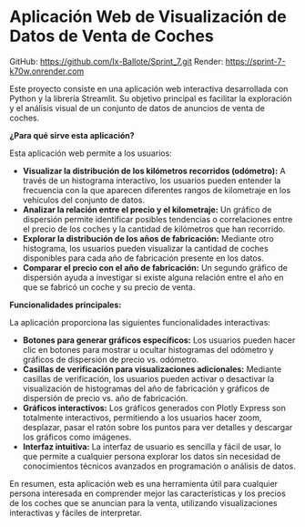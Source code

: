 # Aplicación Web de Visualización de Datos de Venta de Coches

GitHub: https://github.com/Ix-Ballote/Sprint_7.git
Render: https://sprint-7-k70w.onrender.com

Este proyecto consiste en una aplicación web interactiva desarrollada con Python y la librería Streamlit. Su objetivo principal es facilitar la exploración y el análisis visual de un conjunto de datos de anuncios de venta de coches.

**¿Para qué sirve esta aplicación?**

Esta aplicación web permite a los usuarios:

* **Visualizar la distribución de los kilómetros recorridos (odómetro):** A través de un histograma interactivo, los usuarios pueden entender la frecuencia con la que aparecen diferentes rangos de kilometraje en los vehículos del conjunto de datos.
* **Analizar la relación entre el precio y el kilometraje:** Un gráfico de dispersión permite identificar posibles tendencias o correlaciones entre el precio de los coches y la cantidad de kilómetros que han recorrido.
* **Explorar la distribución de los años de fabricación:** Mediante otro histograma, los usuarios pueden visualizar la cantidad de coches disponibles para cada año de fabricación presente en los datos.
* **Comparar el precio con el año de fabricación:** Un segundo gráfico de dispersión ayuda a investigar si existe alguna relación entre el año en que se fabricó un coche y su precio de venta.

**Funcionalidades principales:**

La aplicación proporciona las siguientes funcionalidades interactivas:

* **Botones para generar gráficos específicos:** Los usuarios pueden hacer clic en botones para mostrar u ocultar histogramas del odómetro y gráficos de dispersión de precio vs. odómetro.
* **Casillas de verificación para visualizaciones adicionales:** Mediante casillas de verificación, los usuarios pueden activar o desactivar la visualización de histogramas del año de fabricación y gráficos de dispersión de precio vs. año de fabricación.
* **Gráficos interactivos:** Los gráficos generados con Plotly Express son totalmente interactivos, permitiendo a los usuarios hacer zoom, desplazar, pasar el ratón sobre los puntos para ver detalles y descargar los gráficos como imágenes.
* **Interfaz intuitiva:** La interfaz de usuario es sencilla y fácil de usar, lo que permite a cualquier persona explorar los datos sin necesidad de conocimientos técnicos avanzados en programación o análisis de datos.

En resumen, esta aplicación web es una herramienta útil para cualquier persona interesada en comprender mejor las características y los precios de los coches que se anuncian para la venta, utilizando visualizaciones interactivas y fáciles de interpretar.
